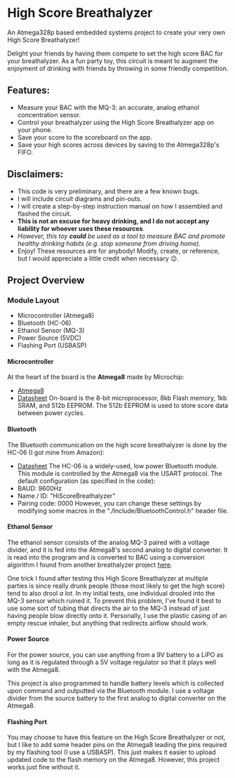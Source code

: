 # High Score Breathalyzer

An Atmega328p based embedded systems project to create your very own High Score Breathalyzer!

Delight your friends by having them compete to set the high score BAC for your breathalyzer.  As a fun party toy, this circuit is meant to augment the enjoyment of drinking with friends by throwing in some friendly competition.

## Features:
- Measure your BAC with the MQ-3: an accurate, analog ethanol concentration sensor.
- Control your breathalyzer using the High Score Breathalyzer app on your phone.
- Save your score to the scoreboard on the app.
- Save your high scores across devices by saving to the Atmega328p's FIFO.

## Disclaimers:
- This code is very preliminary, and there are a few known bugs.
- I will include circuit diagrams and pin-outs.
- I will create a step-by-step instruction manual on how I assembled and flashed the circuit.
- **This is not an excuse for heavy drinking, and I do not accept any liability for whoever uses these resources**.
- _However, this toy **could** be used as a tool to measure BAC and promote healthy drinking habits (e.g. stop someone from driving home)._
- Enjoy! These resources are for anybody! Modify, create, or reference, but I would appreciate a little credit when necessary :wink:.

## Project Overview
### Module Layout
- Microcontroller (Atmega8)
- Bluetooth (HC-06)
- Ethanol Sensor (MQ-3)
- Power Source (5VDC)
- Flashing Port (USBASP)

#### Microcontroller
At the heart of the board is the **Atmega8** made by Microchip:
- [Atmega8](https://www.microchip.com/wwwproducts/en/ATmega8)
- [Datasheet](http://ww1.microchip.com/downloads/en/DeviceDoc/Atmel-2486-8-bit-AVR-microcontroller-ATmega8_L_datasheet.pdf)
On-board is the 8-bit microprocessor, 8kb Flash memory, 1kb SRAM, and 512b EEPROM.  The 512b EEPROM is used to store score data between power cycles.

#### Bluetooth
The Bluetooth communication on the high score breathalyzer is done by the HC-06 (I got mine from Amazon):
- [Datasheet](http://silabs.org.ua/bc4/hc06.pdf)
The HC-06 is a widely-used, low power Bluetooth module.  This module is controlled by the Atmega8 via the USART protocol.  The default configuration (as specified in the code):
- BAUD: 9600Hz
- Name / ID: "HiScoreBreathalyzer"
- Pairing code: 0000
However, you can change these settings by modifying some macros in the "./Include/BluetoothControl.h" header file.

#### Ethanol Sensor
The ethanol sensor consists of the analog MQ-3 paired with a voltage divider, and it is fed into the Atmega8's second analog to digital converter.  It is read into the program and is converted to BAC using a conversion algorithm I found from another breathalyzer project [here](https://www.hackster.io/ShawnHymel/diy_breathalyzer-1efe13).

One trick I found after testing this High Score Breathalyzer at multiple parties is since really drunk people (those most likely to get the high score) tend to also drool _a lot_.  In my initial tests, one individual drooled into the MQ-3 sensor which ruined it.  To prevent this problem, I've found it best to use some sort of tubing that directs the air to the MQ-3 instead of just having people blow directly onto it.  Personally, I use the plastic casing of an empty rescue inhaler, but anything that redirects airflow should work.

#### Power Source
For the power source, you can use anything from a 9V battery to a LiPO as long as it is regulated through a 5V voltage regulator so that it plays well with the Atmega8.

This project is also programmed to handle battery levels which is collected upon command and outputted via the Bluetooth module.  I use a voltage divider from the source battery to the first analog to digital converter on the Atmega8.

#### Flashing Port
You may choose to have this feature on the High Score Breathalyzer or not, but I like to add some header pins on the Atmega8 leading the pins required by my flashing tool (I use a USBASP).  This just makes it easier to upload updated code to the flash memory on the Atmega8.  However, this project works just fine without it.
